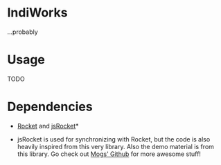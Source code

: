 # IndiWorks

...probably

# Usage
TODO

# Dependencies

- [Rocket](https://github.com/rocket/rocket) and [jsRocket](https://github.com/rocket/rocket/tree/master/js)*

* jsRocket is used for synchronizing with Rocket, but the code is also heavily inspired from this very library. Also the demo material is from this library. Go check out [Mogs' Github](https://github.com/mog) for more awesome stuff!
